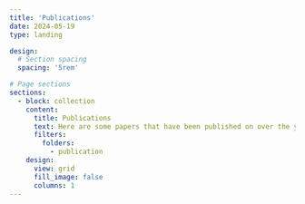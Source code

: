 ```yaml
---
title: 'Publications'
date: 2024-05-19
type: landing

design:
  # Section spacing
  spacing: '5rem'

# Page sections
sections:
  - block: collection
    content:
      title: Publications
      text: Here are some papers that have been published on over the years.
      filters:
        folders:
          - publication
    design:
      view: grid
      fill_image: false
      columns: 1
---
```

